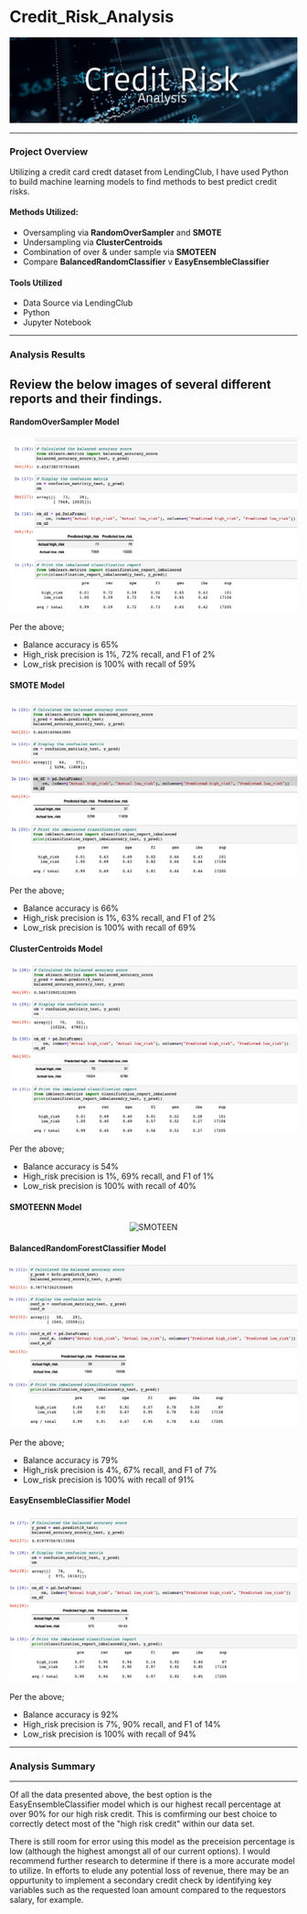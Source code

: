 # Credit_Risk_Analysis

<p align="center">
  <img src="https://github.com/KEGANCP/Credit_Risk_Analysis/blob/main/Resources/Banner.jpg" alt="HEADER"/>
</p>

----

### Project Overview
Utilizing a credit card credt dataset from LendingClub, I have used Python to build machine learning models to find methods to best predict credit risks.

#### Methods Utilized:
  - Oversampling via **RandomOverSampler** and **SMOTE**
  - Undersampling via **ClusterCentroids**
  - Combination of over & under sample via **SMOTEEN**
  - Compare **BalancedRandomClassifier** v **EasyEnsembleClassifier**

#### Tools Utilized
  - Data Source via LendingClub
  - Python
  - Jupyter Notebook

----

### Analysis Results
Review the below images of several different reports and their findings.
----
#### RandomOverSampler Model
<p align="center">
  <img src="https://github.com/KEGANCP/Credit_Risk_Analysis/blob/main/Resources/RandomOverSample.png" alt="oversampler"/>
</p>

Per the above;
- Balance accuracy is 65%
- High_risk precision is 1%, 72% recall, and F1 of 2%
- Low_risk precision is 100% with recall of 59%


#### SMOTE Model
<p align="center">
  <img src="https://github.com/KEGANCP/Credit_Risk_Analysis/blob/main/Resources/SMOTE.png" alt="SMOTE"/>
</p>

Per the above;
- Balance accuracy is 66%
- High_risk precision is 1%, 63% recall, and F1 of 2%
- Low_risk precision is 100% with recall of 69%

#### ClusterCentroids Model
<p align="center">
  <img src="https://github.com/KEGANCP/Credit_Risk_Analysis/blob/main/Resources/ClusterCentroids.png" alt="ClusterCent"/>
</p>

Per the above;
- Balance accuracy is 54%
- High_risk precision is 1%, 69% recall, and F1 of 1%
- Low_risk precision is 100% with recall of 40%

#### SMOTEENN Model
<p align="center">
  <img src="SMOTEEN" alt="SMOTEEN"/>
</p>


#### BalancedRandomForestClassifier Model
<p align="center">
  <img src="https://github.com/KEGANCP/Credit_Risk_Analysis/blob/main/Resources/BalancedRandomForestClassfier.png" alt="BRFC"/>
</p>

Per the above;
- Balance accuracy is 79%
- High_risk precision is 4%, 67% recall, and F1 of 7%
- Low_risk precision is 100% with recall of 91%

#### EasyEnsembleClassifier Model
<p align="center">
  <img src="https://github.com/KEGANCP/Credit_Risk_Analysis/blob/main/Resources/EEC.png" alt="EEC"/>
</p>

Per the above;
- Balance accuracy is 92%
- High_risk precision is 7%, 90% recall, and F1 of 14%
- Low_risk precision is 100% with recall of 94%
---- 
### Analysis Summary
----
Of all the data presented above, the best option is the EasyEnsembleClassifier model which is our highest recall percentage at over 90% for our high risk credit. This is comfirming our best choice to correctly detect most of the "high risk credit" within our data set. 

There is still room for error using this model as the preceision percentage is low (although the highest amongst all of our current options). I would recommend further research to determine if there is a more accurate model to utilize. In efforts to elude any potential loss of revenue, there may be an oppurtunity to implement a secondary credit check by identifying key variables such as the requested loan amount compared to the requestors salary, for example.
